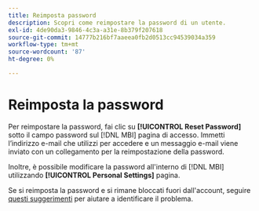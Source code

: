 ```yaml
---
title: Reimposta password
description: Scopri come reimpostare la password di un utente.
exl-id: 4de90da3-9846-4c3a-a31e-8b379f207618
source-git-commit: 14777b216bf7aaeea0fb2d0513cc94539034a359
workflow-type: tm+mt
source-wordcount: '87'
ht-degree: 0%

---
```


# Reimposta la password

Per reimpostare la password, fai clic su **[!UICONTROL Reset Password]** sotto il campo password sul [!DNL MBI] pagina di accesso. Immetti l’indirizzo e-mail che utilizzi per accedere e un messaggio e-mail viene inviato con un collegamento per la reimpostazione della password.

Inoltre, è possibile modificare la password all&#39;interno di [!DNL MBI] utilizzando **[!UICONTROL Personal Settings]** pagina.

Se si reimposta la password e si rimane bloccati fuori dall&#39;account, seguire [questi suggerimenti](https://experienceleague.adobe.com/docs/commerce-knowledge-base/kb/troubleshooting/miscellaneous/troubleshooting-mbi-account-lockout.html?lang=en) per aiutare a identificare il problema.
